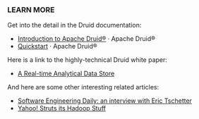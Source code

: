 ### LEARN MORE

Get into the detail in the Druid documentation:

- [Introduction to Apache Druid®](https://druid.apache.org/docs/latest/design/index.html) · Apache Druid®
- [Quickstart](https://druid.apache.org/docs/latest/tutorials/index.html) · Apache Druid®

Here is a link to the highly-technical Druid white paper:

- [A Real-time Analytical Data Store](http://static.druid.io/docs/druid.pdf)

And here are some other interesting related articles:

- [Software Engineering Daily: an interview with Eric Tschetter](https://softwareengineeringdaily.com/2021/08/16/druid-event-driven-data-with-eric-tschetter/)
- [Yahoo! Struts its Hadoop Stuff](https://www.infoworld.com/article/2949168/yahoo-struts-its-hadoop-stuff.html)
